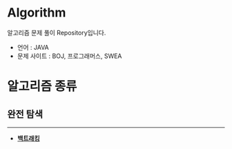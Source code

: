 # Algorithm

알고리즘 문제 풀이 Repository입니다.
- 언어 : JAVA
- 문제 사이트 : BOJ, 프로그래머스, SWEA

# 알고리즘 종류

## 완전 탐색

<hr/>

- __[백트래킹](https://github.com/byunghyunkim0/Algorithm/tree/main/%EB%B0%B1%ED%8A%B8%EB%9E%98%ED%82%B9)__
